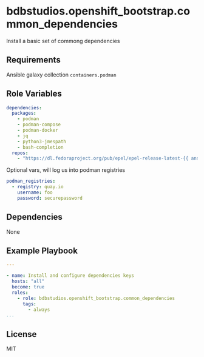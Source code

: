 bdbstudios.openshift_bootstrap.common_dependencies
=========

Install a basic set of commong dependencies

Requirements
------------

Ansible galaxy collection `containers.podman`

Role Variables
--------------

```yaml
dependencies:
  packages:
    - podman
    - podman-compose
    - podman-docker
    - jq
    - python3-jmespath
    - bash-completion
  repos:
    - "https://dl.fedoraproject.org/pub/epel/epel-release-latest-{{ ansible_distribution_major_version }}.noarch.rpm"

```

Optional vars, will log us into podman registries
```yaml
podman_registries:
  - registry: quay.io
    username: foo
    password: securepassword
```

Dependencies
------------

None

Example Playbook
----------------

```yaml
---

- name: Install and configure dependencies keys
  hosts: "all"
  become: true
  roles:
    - role: bdbstudios.openshift_bootstrap.common_dependencies
      tags:
        - always
...
```

License
-------

MIT
